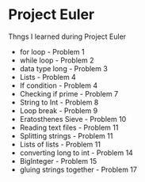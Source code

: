 # Project Euler


Thngs I learned during Project Euler

- for loop - Problem 1
- while loop - Problem 2
- data type long - Problem 3
- Lists - Problem 4
- If condition - Problem 4
- Checking if prime - Problem 7
- String to Int - Problem 8
- Loop break - Problem 9
- Eratosthenes Sieve - Problem 10
- Reading text files - Problem 11
- Splitting strings - Problem 11
- Lists of lists - Problem 11
- converting long to int - Problem 14
- BigInteger - Problem 15
- gluing strings together - Problem 17